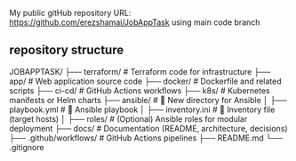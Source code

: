 
My public gitHub repository URL: https://github.com/erezshamai/JobAppTask using main code branch

repository structure
-----------------------------
JOBAPPTASK/
├── terraform/         # Terraform code for infrastructure
├── app/              # Web application source code
├── docker/           # Dockerfile and related scripts
├── ci-cd/            # GitHub Actions workflows
├── k8s/              # Kubernetes manifests or Helm charts
├── ansible/          # 🔹 New directory for Ansible
│   ├── playbook.yml  # 🔹 Ansible playbook
│   ├── inventory.ini # 🔹 Inventory file (target hosts)
│   ├── roles/        # (Optional) Ansible roles for modular deployment
├── docs/             # Documentation (README, architecture, decisions)
├── .github/workflows/ # GitHub Actions pipelines
├── README.md
└── .gitignore

